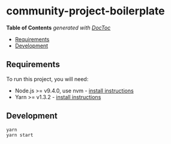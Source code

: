 # community-project-boilerplate

<!-- START doctoc generated TOC please keep comment here to allow auto update -->
<!-- DON'T EDIT THIS SECTION, INSTEAD RE-RUN doctoc TO UPDATE -->
**Table of Contents**  *generated with [DocToc](https://github.com/thlorenz/doctoc)*

- [Requirements](#requirements)
- [Development](#development)

<!-- END doctoc generated TOC please keep comment here to allow auto update -->

## Requirements

To run this project, you will need:

- Node.js >= v9.4.0, use nvm - [install instructions](https://github.com/creationix/nvm#install-script)
- Yarn >= v1.3.2 - [install instructions](https://yarnpkg.com/en/docs/install#alternatives-tab)

## Development

```sh
yarn
yarn start
```
